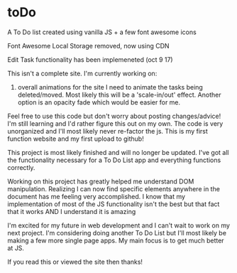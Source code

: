 # toDo
A To Do list created using vanilla JS + a few font awesome icons

Font Awesome Local Storage removed, now using CDN

Edit Task functionality has been implemeneted (oct 9 17)

This isn't a complete site. I'm currently working on:

1. overall animations for the site
 I need to animate the tasks being deleted/moved. Most likely this will be a 'scale-in/out' effect.
 Another option is an opacity fade which would be easier for me.
 

Feel free to use this code but don't worry about posting changes/advice! I'm still learning and I'd rather figure this out on my own. The code is very unorganized and I'll most likely never re-factor the js. This is my first function website and my first upload to github!

This project is most likely finished and will no longer be updated. I've got all the functionality necessary for a To Do List app and everything functions correctly.

Working on this project has greatly helped me understand DOM manipulation. Realizing I can now find specific elements anywhere in the document has me feeling very accomplished. I know that my implementation of most of the JS functionality isn't the best but that fact that it works AND I understand it is amazing

I'm excited for my future in web development and I can't wait to work on my next project. I'm considering doing another To Do List but I'll most likely be making a few more single page apps. My main focus is to get much better at JS.

If you read this or viewed the site then thanks!
